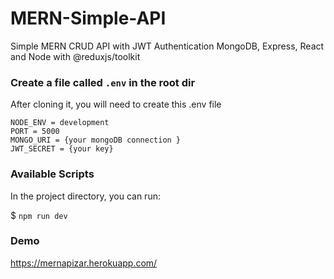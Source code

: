 # MERN-Simple-API

Simple MERN CRUD API with JWT Authentication
MongoDB, Express, React and Node  with @reduxjs/toolkit

### Create a file called `.env` in the root dir
After cloning it, you will need to create this .env file

```
NODE_ENV = development
PORT = 5000
MONGO_URI = {your mongoDB connection }
JWT_SECRET = {your key}
```

### Available Scripts

In the project directory, you can run:

$ `npm run dev`

### Demo

https://mernapizar.herokuapp.com/

